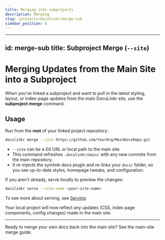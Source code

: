 ```yaml
---
title: Merging into subprojects
description: Merging 
slug: /projects/doculinkr/merge-sub
sidebar_position: 6
---
```


---

id: merge-sub
title: Subproject Merge (`--site`)
----------------------------------

# Merging Updates from the Main Site into a Subproject

When you’ve linked a subproject and want to pull in the latest styling, layout, or index-page updates from the main DocuLinkr site, use the **subproject merge** command.

## Usage

Run from the **root** of your linked project repository:

```bash
doculinkr merge --site https://github.com/YourOrg/MainDocsRepo.git
```

* `--site` can be a Git URL or local path to the main site.
* This command refreshes `.doculinkr/main/` with any new commits from the main repository.
* It re-injects the symlink-docs plugin and re-links your `docs/` folder, so you see up-to-date styles, homepage tweaks, and configuration.

If you aren't already, serve locally to preview the changes:

```bash
doculinkr serve --site-name <your-site-name>
```

To see more about serving, see [Serving](/docs/projects/doculinkr/serving)

Your local project will now reflect any updates (CSS, index page components, config changes) made in the main site.

---

Ready to merge your own docs back into the main site? See the main-site merge guide.

